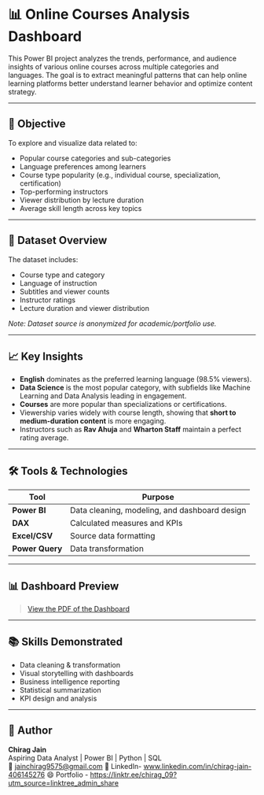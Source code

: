 # 📊 Online Courses Analysis Dashboard

This Power BI project analyzes the trends, performance, and audience insights of various online courses across multiple categories and languages. The goal is to extract meaningful patterns that can help online learning platforms better understand learner behavior and optimize content strategy.

---

## 🧠 Objective

To explore and visualize data related to:
- Popular course categories and sub-categories
- Language preferences among learners
- Course type popularity (e.g., individual course, specialization, certification)
- Top-performing instructors
- Viewer distribution by lecture duration
- Average skill length across key topics

---

## 📌 Dataset Overview

The dataset includes:
- Course type and category
- Language of instruction
- Subtitles and viewer counts
- Instructor ratings
- Lecture duration and viewer distribution

*Note: Dataset source is anonymized for academic/portfolio use.*

---

## 📈 Key Insights

- **English** dominates as the preferred learning language (98.5% viewers).
- **Data Science** is the most popular category, with subfields like Machine Learning and Data Analysis leading in engagement.
- **Courses** are more popular than specializations or certifications.
- Viewership varies widely with course length, showing that **short to medium-duration content** is more engaging.
- Instructors such as **Rav Ahuja** and **Wharton Staff** maintain a perfect rating average.

---

## 🛠 Tools & Technologies

| Tool            | Purpose                      |
|-----------------|------------------------------|
| **Power BI**    | Data cleaning, modeling, and dashboard design |
| **DAX**         | Calculated measures and KPIs |
| **Excel/CSV**   | Source data formatting       |
| **Power Query** | Data transformation          |

---

## 📊 Dashboard Preview

> [View the PDF of the Dashboard]()  
> 

---

## 📚 Skills Demonstrated

- Data cleaning & transformation
- Visual storytelling with dashboards
- Business intelligence reporting
- Statistical summarization
- KPI design and analysis

---

## 📝 Author

**Chirag Jain**  
Aspiring Data Analyst | Power BI | Python | SQL  
📧 jainchirag9575@gmail.com 
🔗 LinkedIn- www.linkedin.com/in/chirag-jain-406145276
😄 Portfolio - https://linktr.ee/chirag_09?utm_source=linktree_admin_share

